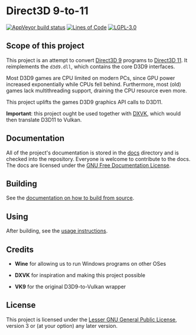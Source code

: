 # Direct3D 9-to-11

[![AppVeyor build status](https://ci.appveyor.com/api/projects/status/30d6a8gwk4w0u4h8?svg=true)](https://ci.appveyor.com/project/GuildMasterInfinite/d3d9-to-11)
[![Lines of Code](https://tokei.rs/b1/github/GabrielMajeri/d3d9-to-11)](https://github.com/GabrielMajeri/d3d9-to-11)
[![LGPL-3.0](https://img.shields.io/github/license/GabrielMajeri/d3d9-to-11.svg)](LICENSE)

## Scope of this project

This project is an attempt to convert [Direct3D 9](https://en.wikipedia.org/wiki/Direct3D#Direct3D_9) programs
to [Direct3D 11](https://en.wikipedia.org/wiki/Direct3D#Direct3D_11).
It reimplements the `d3d9.dll`, which contains the core D3D9 interfaces.

Most D3D9 games are CPU limited on modern PCs, since GPU power increased exponentially while CPUs fell behind.
Furthermore, most (old) games lack multithreading support, draining the CPU resource even more.

This project uplifts the games D3D9 graphics API calls to D3D11.

**Important**: this project ought be used together with [DXVK](https://github.com/doitsujin/dxvk/), which would then translate D3D11 to Vulkan.

## Documentation

All of the project's documentation is stored in the [docs](docs/index.md) directory and is checked into the repository.
Everyone is welcome to contribute to the docs. The docs are licensed under the [GNU Free Documentation License](docs/license.md).

## Building

See the [documentation on how to build from source](docs/building.md).

## Using

After building, see the [usage instructions](docs/usage.md).

## Credits

- **Wine** for allowing us to run Windows programs on other OSes

- **DXVK** for inspiration and making this project possible

- **VK9** for the original D3D9-to-Vulkan wrapper

## License

This project is licensed under the [Lesser GNU General Public License](LICENSE), version 3 or (at your option) any later version.
